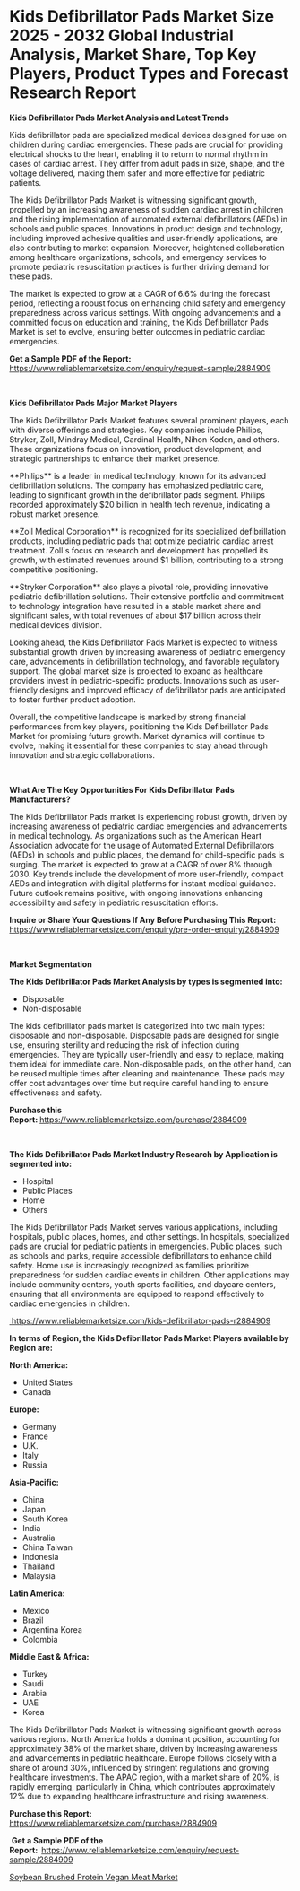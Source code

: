 <p><h1>Kids Defibrillator Pads Market Size 2025 - 2032 Global Industrial Analysis, Market Share, Top Key Players, Product Types and Forecast Research Report</h1></p><p><strong>Kids Defibrillator Pads Market Analysis and Latest Trends</strong></p>
<p><p>Kids defibrillator pads are specialized medical devices designed for use on children during cardiac emergencies. These pads are crucial for providing electrical shocks to the heart, enabling it to return to normal rhythm in cases of cardiac arrest. They differ from adult pads in size, shape, and the voltage delivered, making them safer and more effective for pediatric patients. </p><p>The Kids Defibrillator Pads Market is witnessing significant growth, propelled by an increasing awareness of sudden cardiac arrest in children and the rising implementation of automated external defibrillators (AEDs) in schools and public spaces. Innovations in product design and technology, including improved adhesive qualities and user-friendly applications, are also contributing to market expansion. Moreover, heightened collaboration among healthcare organizations, schools, and emergency services to promote pediatric resuscitation practices is further driving demand for these pads. </p><p>The market is expected to grow at a CAGR of 6.6% during the forecast period, reflecting a robust focus on enhancing child safety and emergency preparedness across various settings. With ongoing advancements and a committed focus on education and training, the Kids Defibrillator Pads Market is set to evolve, ensuring better outcomes in pediatric cardiac emergencies.</p></p>
<p><strong>Get a Sample PDF of the Report:&nbsp;</strong> <a href="https://www.reliablemarketsize.com/enquiry/request-sample/2884909?utm_campaign=2749&utm_medium=2&utm_source=Github&utm_content=ia&utm_term=13032025&utm_id=kids-defibrillator-pads">https://www.reliablemarketsize.com/enquiry/request-sample/2884909</a></p>
<p>&nbsp;</p>
<p><strong>Kids Defibrillator Pads Major Market Players</strong></p>
<p><p>The Kids Defibrillator Pads Market features several prominent players, each with diverse offerings and strategies. Key companies include Philips, Stryker, Zoll, Mindray Medical, Cardinal Health, Nihon Koden, and others. These organizations focus on innovation, product development, and strategic partnerships to enhance their market presence.</p><p>**Philips** is a leader in medical technology, known for its advanced defibrillation solutions. The company has emphasized pediatric care, leading to significant growth in the defibrillator pads segment. Philips recorded approximately $20 billion in health tech revenue, indicating a robust market presence.</p><p>**Zoll Medical Corporation** is recognized for its specialized defibrillation products, including pediatric pads that optimize pediatric cardiac arrest treatment. Zoll's focus on research and development has propelled its growth, with estimated revenues around $1 billion, contributing to a strong competitive positioning.</p><p>**Stryker Corporation** also plays a pivotal role, providing innovative pediatric defibrillation solutions. Their extensive portfolio and commitment to technology integration have resulted in a stable market share and significant sales, with total revenues of about $17 billion across their medical devices division.</p><p>Looking ahead, the Kids Defibrillator Pads Market is expected to witness substantial growth driven by increasing awareness of pediatric emergency care, advancements in defibrillation technology, and favorable regulatory support. The global market size is projected to expand as healthcare providers invest in pediatric-specific products. Innovations such as user-friendly designs and improved efficacy of defibrillator pads are anticipated to foster further product adoption.</p><p>Overall, the competitive landscape is marked by strong financial performances from key players, positioning the Kids Defibrillator Pads Market for promising future growth. Market dynamics will continue to evolve, making it essential for these companies to stay ahead through innovation and strategic collaborations.</p></p>
<p>&nbsp;</p>
<p><strong>What Are The Key Opportunities For Kids Defibrillator Pads Manufacturers?</strong></p>
<p><p>The Kids Defibrillator Pads market is experiencing robust growth, driven by increasing awareness of pediatric cardiac emergencies and advancements in medical technology. As organizations such as the American Heart Association advocate for the usage of Automated External Defibrillators (AEDs) in schools and public places, the demand for child-specific pads is surging. The market is expected to grow at a CAGR of over 8% through 2030. Key trends include the development of more user-friendly, compact AEDs and integration with digital platforms for instant medical guidance. Future outlook remains positive, with ongoing innovations enhancing accessibility and safety in pediatric resuscitation efforts.</p></p>
<p><strong>Inquire or Share Your Questions If Any Before Purchasing This Report:</strong> <a href="https://www.reliablemarketsize.com/enquiry/pre-order-enquiry/2884909?utm_campaign=2749&utm_medium=2&utm_source=Github&utm_content=ia&utm_term=13032025&utm_id=kids-defibrillator-pads">https://www.reliablemarketsize.com/enquiry/pre-order-enquiry/2884909</a></p>
<p>&nbsp;</p>
<p><strong>Market Segmentation</strong></p>
<p><strong>The Kids Defibrillator Pads Market Analysis by types is segmented into:</strong></p>
<p><ul><li> Disposable</li><li>Non-disposable </li></ul></p>
<p><p>The kids defibrillator pads market is categorized into two main types: disposable and non-disposable. Disposable pads are designed for single use, ensuring sterility and reducing the risk of infection during emergencies. They are typically user-friendly and easy to replace, making them ideal for immediate care. Non-disposable pads, on the other hand, can be reused multiple times after cleaning and maintenance. These pads may offer cost advantages over time but require careful handling to ensure effectiveness and safety.</p></p>
<p><strong>Purchase this Report:&nbsp;</strong><a href="https://www.reliablemarketsize.com/purchase/2884909?utm_campaign=2749&utm_medium=2&utm_source=Github&utm_content=ia&utm_term=13032025&utm_id=kids-defibrillator-pads">https://www.reliablemarketsize.com/purchase/2884909</a></p>
<p>&nbsp;</p>
<p><strong>The Kids Defibrillator Pads Market Industry Research by Application is segmented into:</strong></p>
<p><ul><li> Hospital</li><li>Public Places</li><li>Home</li><li>Others </li></ul></p>
<p><p>The Kids Defibrillator Pads Market serves various applications, including hospitals, public places, homes, and other settings. In hospitals, specialized pads are crucial for pediatric patients in emergencies. Public places, such as schools and parks, require accessible defibrillators to enhance child safety. Home use is increasingly recognized as families prioritize preparedness for sudden cardiac events in children. Other applications may include community centers, youth sports facilities, and daycare centers, ensuring that all environments are equipped to respond effectively to cardiac emergencies in children.</p></p>
<p><a href="https://www.reliablemarketsize.com/kids-defibrillator-pads-r2884909?utm_campaign=2749&utm_medium=2&utm_source=Github&utm_content=ia&utm_term=13032025&utm_id=kids-defibrillator-pads">&nbsp;https://www.reliablemarketsize.com/kids-defibrillator-pads-r2884909</a></p>
<p><strong>In terms of Region, the Kids Defibrillator Pads Market Players available by Region are:</strong></p>
<p>
    <p> <strong> North America: </strong>
        <ul>
            <li>United States</li>
            <li>Canada</li>
        </ul>
        </p> 
    <p> <strong> Europe: </strong>
        <ul>
            <li>Germany</li>
            <li>France</li>
            <li>U.K.</li>
            <li>Italy</li>
            <li>Russia</li>
        </ul>
        </p> 
    <p> <strong> Asia-Pacific: </strong>
        <ul>
            <li>China</li>
            <li>Japan</li>
            <li>South Korea</li>
            <li>India</li>
            <li>Australia</li>
            <li>China Taiwan</li>
            <li>Indonesia</li>
            <li>Thailand</li>
            <li>Malaysia</li>
        </ul>
        </p> 
    <p> <strong> Latin America: </strong>
        <ul>
            <li>Mexico</li>
            <li>Brazil</li>
            <li>Argentina Korea</li>
            <li>Colombia</li>
        </ul>
        </p> 
    <p> <strong> Middle East & Africa: </strong>
        <ul>
            <li>Turkey</li>
            <li>Saudi</li>
            <li>Arabia</li>
            <li>UAE</li>
            <li>Korea</li>
        </ul>
    </p>
    </p>
<p><p>The Kids Defibrillator Pads Market is witnessing significant growth across various regions. North America holds a dominant position, accounting for approximately 38% of the market share, driven by increasing awareness and advancements in pediatric healthcare. Europe follows closely with a share of around 30%, influenced by stringent regulations and growing healthcare investments. The APAC region, with a market share of 20%, is rapidly emerging, particularly in China, which contributes approximately 12% due to expanding healthcare infrastructure and rising awareness.</p></p>
<p><strong>Purchase this Report: </strong><a href="https://www.reliablemarketsize.com/purchase/2884909?utm_campaign=2749&utm_medium=2&utm_source=Github&utm_content=ia&utm_term=13032025&utm_id=kids-defibrillator-pads">https://www.reliablemarketsize.com/purchase/2884909</a></p>
<p>&nbsp;<strong>Get a Sample PDF of the Report:&nbsp;&nbsp;</strong><a href="https://www.reliablemarketsize.com/enquiry/request-sample/2884909?utm_campaign=2749&utm_medium=2&utm_source=Github&utm_content=ia&utm_term=13032025&utm_id=kids-defibrillator-pads">https://www.reliablemarketsize.com/enquiry/request-sample/2884909</a></p>
<p><strong></strong></p>
<p><p><a href="https://github.com/ziogaskangui96/Market-Research-Report-List-1/blob/main/soybean-brushed-protein-vegan-meat-market.md?utm_campaign=2749&utm_medium=2&utm_source=Github&utm_content=ia&utm_term=13032025&utm_id=kids-defibrillator-pads">Soybean Brushed Protein Vegan Meat Market</a></p></p>